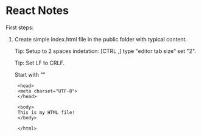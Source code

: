 # React Notes
First steps:

1. Create simple index.html file in the public folder with typical content.

    Tip: Setup to 2 spaces indetation: [CTRL ,] type "editor tab size" set "2".

    Tip: Set LF to CRLF.

    Start with "<!DOC TYPE html>"
        <!DOCTYPE html>
        <html>

        <head>
        <meta charset="UTF-8">
        </head>

        <body>
        This is my HTML file!
        </body>

        </html>
